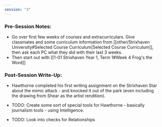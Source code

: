 ```yaml
---
session: "3"
---
```


### Pre-Session Notes:
* Go over first few weeks of courses and extracurriculars. Give classmates and some curriculum information from [[other/Strixhaven University#Selected Course Curriculum|Selected Course Curriculum]], then ask each PC what they did with their last 3 weeks.
* Then start out with [[1-01  Strixhaven Year 1, Term 1#Week 4 Frog's the Word]]


### Post-Session Write-Up:
- Hawthorne completed his first writing assignment on the Strixhaven Star about the mimic attack - and knocked it out of the park (even including the drawing from Shear as the artist rendition).

- TODO: Create some sort of special tools for Hawthorne - basically journalism tools - using Intelligence.
- TODO: Look into checks for Relationships
